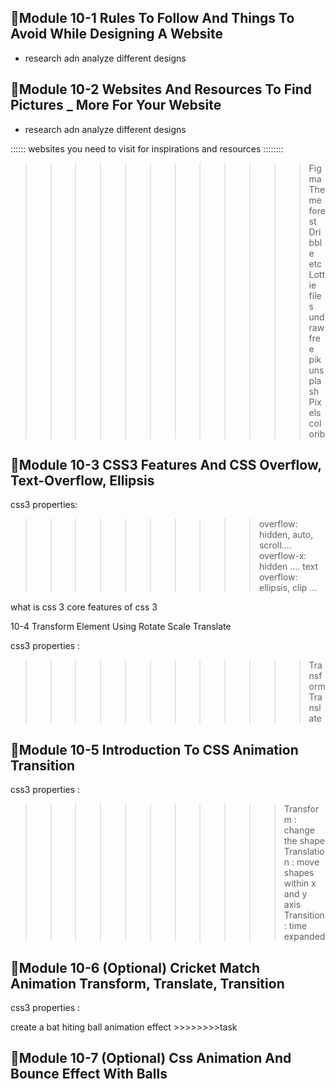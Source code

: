 ## 🌷Module 10-1 Rules To Follow And Things To Avoid While Designing A Website

- research adn analyze different designs

## 🌷Module 10-2 Websites And Resources To Find Pictures _ More For Your Website

- research adn analyze different designs

:::::: websites you need to visit for inspirations and resources ::::::::

>>>>>>>>>>>>Figma
>>>>>>>>>>>>Theme forest
>>>>>>>>>>>>Dribble etc 
>>>>>>>>>>>>Lottie files
>>>>>>>>>>>>undraw
>>>>>>>>>>>>free pik
>>>>>>>>>>>>unsplash
>>>>>>>>>>>>Pixels
>>>>>>>>>>>>colorib


## 🌷Module 10-3 CSS3 Features And CSS Overflow, Text-Overflow, Ellipsis

css3 properties:

>>>>>>>>>>overflow: hidden, auto, scroll....
>>>>>>>>>>overflow-x: hidden ....
>>>>>>>>>> text overflow: ellipsis, clip ...

what is css 3
core features of css 3

 10-4 Transform Element Using Rotate Scale Translate

css3 properties :

>>>>>>>>>>>>Transform
>>>>>>>>>>>>Translate


## 🌷Module 10-5 Introduction To CSS Animation Transition

css3 properties :

>>>>>>>>>>>Transform : change the shape
>>>>>>>>>>>Translation : move shapes within x and y axis
>>>>>>>>>>>Transition : time expanded

## 🌷Module 10-6 (Optional) Cricket Match Animation Transform, Translate, Transition

css3 properties :


create a bat hiting ball animation effect >>>>>>>>task


## 🌷Module 10-7 (Optional) Css Animation And Bounce Effect With Balls



